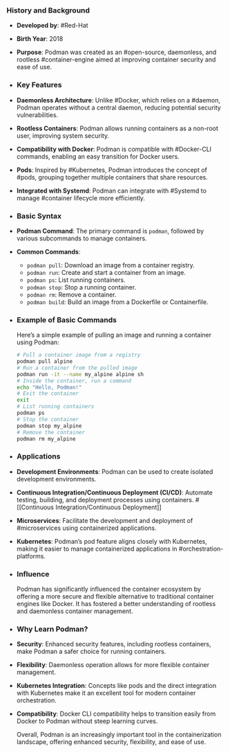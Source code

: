 ### **History and Background**
- **Developed by**: #Red-Hat
- **Birth Year**: 2018
- **Purpose**: Podman was created as an #open-source, daemonless, and rootless #container-engine aimed at improving container security and ease of use.
- ### **Key Features**
- **Daemonless Architecture**: Unlike #Docker, which relies on a #daemon, Podman operates without a central daemon, reducing potential security vulnerabilities.
- **Rootless Containers**: Podman allows running containers as a non-root user, improving system security.
- **Compatibility with Docker**: Podman is compatible with #Docker-CLI commands, enabling an easy transition for Docker users.
- **Pods**: Inspired by #Kubernetes, Podman introduces the concept of #pods, grouping together multiple containers that share resources.
- **Integrated with Systemd**: Podman can integrate with #Systemd to manage #container lifecycle more efficiently.
- ### **Basic Syntax**
- **Podman Command**: The primary command is `podman`, followed by various subcommands to manage containers.
- **Common Commands**:
	- `podman pull`: Download an image from a container registry.
	- `podman run`: Create and start a container from an image.
	- `podman ps`: List running containers.
	- `podman stop`: Stop a running container.
	- `podman rm`: Remove a container.
	- `podman build`: Build an image from a Dockerfile or Containerfile.
- ### **Example of Basic Commands**
  
  Here’s a simple example of pulling an image and running a container using Podman:
  
  ```sh
  # Pull a container image from a registry
  podman pull alpine
  # Run a container from the pulled image
  podman run -it --name my_alpine alpine sh
  # Inside the container, run a command
  echo "Hello, Podman!"
  # Exit the container
  exit
  # List running containers
  podman ps
  # Stop the container
  podman stop my_alpine
  # Remove the container
  podman rm my_alpine
  ```
- ### **Applications**
- **Development Environments**: Podman can be used to create isolated development environments.
- **Continuous Integration/Continuous Deployment (CI/CD)**: Automate testing, building, and deployment processes using containers. #[[Continuous Integration/Continuous Deployment]]
- **Microservices**: Facilitate the development and deployment of #microservices using containerized applications.
- **Kubernetes**: Podman’s pod feature aligns closely with Kubernetes, making it easier to manage containerized applications in #orchestration-platforms.
- ### **Influence**
  
  Podman has significantly influenced the container ecosystem by offering a more secure and flexible alternative to traditional container engines like Docker. It has fostered a better understanding of rootless and daemonless container management.
- ### **Why Learn Podman?**
- **Security**: Enhanced security features, including rootless containers, make Podman a safer choice for running containers.
- **Flexibility**: Daemonless operation allows for more flexible container management.
- **Kubernetes Integration**: Concepts like pods and the direct integration with Kubernetes make it an excellent tool for modern container orchestration.
- **Compatibility**: Docker CLI compatibility helps to transition easily from Docker to Podman without steep learning curves.
  
  Overall, Podman is an increasingly important tool in the containerization landscape, offering enhanced security, flexibility, and ease of use.